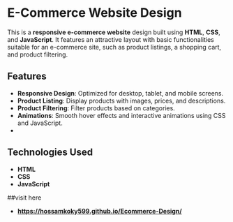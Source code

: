 # E-Commerce Website Design

This is a **responsive e-commerce website** design built using **HTML**, **CSS**, and **JavaScript**. It features an attractive layout with basic functionalities suitable for an e-commerce site, such as product listings, 
a shopping cart, and product filtering.

## Features
- **Responsive Design**: Optimized for desktop, tablet, and mobile screens.
- **Product Listing**: Display products with images, prices, and descriptions.
- **Product Filtering**: Filter products based on categories.
- **Animations**: Smooth hover effects and interactive animations using CSS and JavaScript.
- 
## Technologies Used
- **HTML**
- **CSS**
- **JavaScript**

##visit here
- **https://hossamkoky599.github.io/Ecommerce-Design/**
